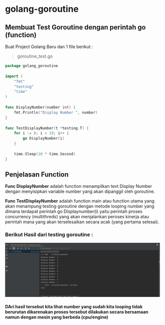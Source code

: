 # golang-goroutine
## Membuat Test Goroutine dengan perintah go (function)

Buat Project Golang Baru dan 1 file berikut :
> goroutine_test.go
```go
package golang_goroutine

import (
	"fmt"
	"testing"
	"time"
)

func DisplayNumber(number int) {
	fmt.Println("Display Number ", number)
}

func TestDisplayNumber(t *testing.T) {
	for i := 0; i < 10; i++ {
		go DisplayNumber(i)
	}

	time.Sleep(10 * time.Second)
}
```

## Penjelasan Function 

**Func DisplayNumber** adalah function menampilkan text Display Number dengan menyisipkan variable number yang akan dipanggil oleh goroutine.

**Func TestDisplayNumber** adalah function main atau function utama yang akan menampung testing goroutine dengan metode looping number yang dimana terdapat perintah
go Displaynumber(i) yaitu perintah proses concurrency (multithreds) yang akan menjalankan peroses kinerja atau perintah mana yang akan terselesaikan secara acak (yang pertama selesai).

### Berikut Hasil dari testing goroutine :
![alt text](https://github.com/febysuasaf/golang-goroutine/blob/main/hasil_run.png)

#### DAri hasil tersebut kita lihat number yang sudah kita looping tidak berurutan dikarenakan proses tersebut dilakukan secara bersamaan namun dengan mesin yang berbeda (cpu/engine)

